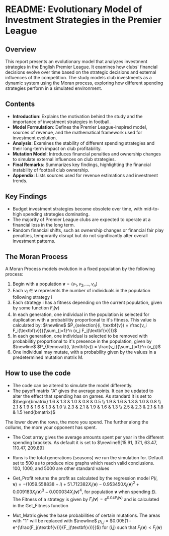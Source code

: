 # README: Evolutionary Model of Investment Strategies in the Premier League  

## Overview  
This report presents an evolutionary model that analyzes investment strategies in the English Premier League. It examines how clubs' financial decisions evolve over time based on the strategic decisions and external influences of the competition. The study models club investments as a dynamic system using the Moran process, exploring how different spending strategies perform in a simulated environment.  

## Contents  
- **Introduction**: Explains the motivation behind the study and the importance of investment strategies in football.  
- **Model Formulation**: Defines the Premier League-inspired model, sources of revenue, and the mathematical framework used for investment evolution.  
- **Analysis**: Examines the stability of different spending strategies and their long-term impact on club profitability.  
- **Mutation Model**: Introduces financial penalties and ownership changes to simulate external influences on club strategies.  
- **Final Remarks**: Summarizes key findings, highlighting the financial instability of football club ownership.  
- **Appendix**: Lists sources used for revenue estimations and investment trends.  

## Key Findings  
- Budget investment strategies become obsolete over time, with mid-to-high spending strategies dominating.  
- The majority of Premier League clubs are expected to operate at a financial loss in the long term.  
- Random financial shifts, such as ownership changes or financial fair play penalties, temporarily disrupt but do not significantly alter overall investment patterns.  

## The Moran Process
A Moran Process models evolution in a fixed population by the following process:

1) Begin with a population $\textbf{v} = (v_1, v_2, ..., v_n)$
2) Each $v_i \in \textbf{v}$ represents the number of individuals in the population following strategy i
3) Each strategy i has a fitness depending on the current population, given by some function $F_i(\textbf{v})$
4) In each generation, one individual in the population is selected for duplication with a probabilitiy proportional to it's fitness. 
This value is calculated by: $\newline$ 
$P_{selection}(i, \textbf{v}) = \frac{v_i F_i(\textbf{v})}{\sum_{j=1}^n (v_j F_j(\textbf{v}))}$
5) In each generation, one individual is selected to be removed with probabilitiy proportional to it's presence in the population, given by $\newline$
$P_{Removal}(i, \textbf{v}) = \frac{v_i}{\sum_{j=1}^n (v_j)}$
6) One individual may mutate, with a probability given by the values in a predetermined mutation matrix M.

## How to use the code
- The code can be altered to simulate the model differently.
- The payoff matrix "A" gives the average points. It can be updated to alter the effect that spending has on games. As standard it is set to
$\begin{bmatrix}
1.6 & 1.3 & 1.0 & 0.8 & 0.5 \\
1.9 & 1.6 & 1.3 & 1.0 & 0.8 \\
2.1 & 1.9 & 1.6 & 1.3 & 1.0 \\
2.3 & 2.1 & 1.9 & 1.6 & 1.3 \\
2.5 & 2.3 & 2.1 & 1.8 & 1.5
\end{bmatrix}$

The lower down the rows, the more you spend. The further along the collums, the more your opponent has spent.

- The Cost array gives the average amounts spent per year in the different spending brackets. As default it is set to $\newline$[15.91, 37.1, 63.47, 110.47, 209.89]

- Runs is the total generations (seasons) we run the simulation for. Default set to 500 as to produce nice graphs which reach valid conclusions. 100, 1000, and 5000 are other standard values

- Get_Profit returns the profit as calculated by the regression model $P(i,\textbf{v}) = -(1059.558838 + i) + 51.712382X_i(\textbf{v}) - 0.953450X_i(\textbf{v})^2 + 0.009183X_i(\textbf{v})^3 - 0.000034X_i(\textbf{v})^4$, for population $\textbf{v}$ when spending £i. The Fitness of a strategy is given by $F_{i}(\textbf{v}) = e^{0.04 P_{i}(\textbf{v})}$ and is calculated in the Get_Fitness function

- Mut_Matrix gives the base probabilities of certain mutations. The areas with "1" will be replaced with $\newline$
$p_{i,j}$ = $0.005(1 - e^{\frac{F_j(\textbf{v})}{F_j(\textbf{v})}}$) for (i,j) such that ${F_i(\textbf{v})} < F_j(\textbf{v})$

